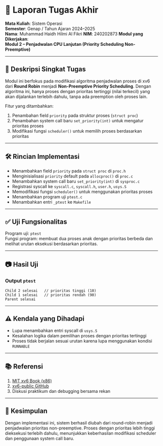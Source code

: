 # 📝 Laporan Tugas Akhir

**Mata Kuliah**: Sistem Operasi  
**Semester**: Genap / Tahun Ajaran 2024–2025  
**Nama**: Muhammad Haidh Hilmi Al Fikri 
**NIM**: 240202873 
**Modul yang Dikerjakan**:  
**Modul 2 – Penjadwalan CPU Lanjutan (Priority Scheduling Non-Preemptive)**

---

## 📌 Deskripsi Singkat Tugas

Modul ini berfokus pada modifikasi algoritma penjadwalan proses di xv6 dari **Round Robin** menjadi **Non-Preemptive Priority Scheduling**. Dengan algoritma ini, hanya proses dengan prioritas tertinggi (nilai terkecil) yang akan dijalankan terlebih dahulu, tanpa ada preemption oleh proses lain.

Fitur yang ditambahkan:
1. Penambahan field `priority` pada struktur proses (`struct proc`)
2. Penambahan system call baru `set_priority(int)` untuk mengatur prioritas proses
3. Modifikasi fungsi `scheduler()` untuk memilih proses berdasarkan prioritas

---

## 🛠️ Rincian Implementasi

* Menambahkan field `priority` pada `struct proc` di `proc.h`
* Menginisialisasi `priority` default pada `allocproc()` di `proc.c`
* Menambahkan system call baru `set_priority(int)` di `sysproc.c`
* Registrasi syscall ke `syscall.c`, `syscall.h`, `user.h`, `usys.S`
* Memodifikasi fungsi `scheduler()` untuk menggunakan prioritas proses
* Menambahkan program uji `ptest.c`
* Menambahkan entri `_ptest` ke `Makefile`

---

## ✅ Uji Fungsionalitas

Program uji: `ptest`  
Fungsi program: membuat dua proses anak dengan prioritas berbeda dan melihat urutan eksekusi berdasarkan prioritas.

---

## 📷 Hasil Uji

### Output `ptest`

```
Child 2 selesai   // prioritas tinggi (10)
Child 1 selesai   // prioritas rendah (90)
Parent selesai
```

---

## ⚠️ Kendala yang Dihadapi

* Lupa menambahkan entri syscall di `usys.S`
* Kesalahan logika dalam pemilihan proses dengan prioritas tertinggi
* Proses tidak berjalan sesuai urutan karena lupa menggunakan kondisi `RUNNABLE`

---

## 📚 Referensi

1. [MIT xv6 Book (x86)](https://pdos.csail.mit.edu/6.828/2018/xv6/book-rev11.pdf)
2. [xv6-public GitHub](https://github.com/mit-pdos/xv6-public)
3. Diskusi praktikum dan debugging bersama rekan

---

## 📝 Kesimpulan

Dengan implementasi ini, sistem berhasil diubah dari round-robin menjadi penjadwalan prioritas non-preemptive. Proses dengan prioritas lebih tinggi dieksekusi terlebih dahulu, menunjukkan keberhasilan modifikasi scheduler dan penggunaan system call baru.
